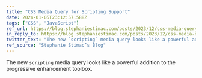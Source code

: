 ```yaml
---
title: "CSS Media Query for Scripting Support"
date: 2024-01-05T23:12:57.588Z
tags: ["CSS", "JavaScript"]
ref_url: https://blog.stephaniestimac.com/posts/2023/12/css-media-query-scripting/
in_reply_to: https://blog.stephaniestimac.com/posts/2023/12/css-media-query-scripting/
twitter_text: "The new `scripting` media query looks like a powerful addition to the progressive enhancement toolbox."
ref_source: "Stephanie Stimac’s Blog"
---
```


The new `scripting` media query looks like a powerful addition to the progressive enhancement toolbox.
